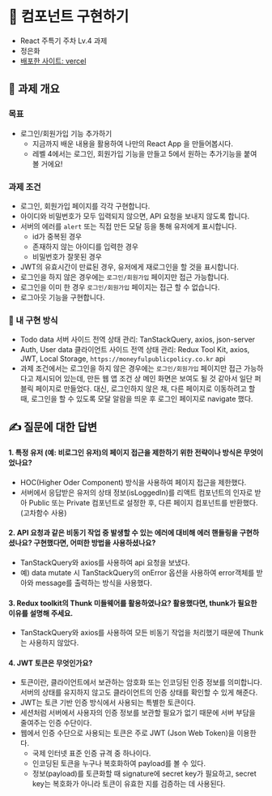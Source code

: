 # 📝 컴포넌트 구현하기

- React 주특기 주차 Lv.4 과제
- 정은화
- [배포한 사이트: vercel](react-todo-list-five-tau.vercel.app)

## 📌 과제 개요

### 목표
- 로그인/회원가입 기능 추가하기
    - 지금까지 배운 내용을 활용하여 나만의 React App 을 만들어봅시다.
    - 레벨 4에서는 로그인, 회원가입 기능을 만들고 5에서 원하는 추가기능을 붙여 볼 거에요!

### 과제 조건

- 로그인, 회원가입 페이지를 각각 구현합니다.
- 아이디와 비밀번호가 모두 입력되지 않으면, API 요청을 보내지 않도록 합니다.
- 서버의 에러를 `alert` 또는 직접 만든 모달 등을 통해 유저에게 표시합니다.
    - id가 중복된 경우
    - 존재하지 않는 아이디를 입력한 경우
    - 비밀번호가 잘못된 경우
- JWT의 유효시간이 만료된 경우, 유저에게 재로그인을 할 것을 표시합니다.
- 로그인을 하지 않은 경우에는 `로그인/회원가입` 페이지만 접근 가능합니다.
- 로그인을 이미 한 경우 `로그인/회원가입` 페이지는 접근 할 수 없습니다.
- 로그아웃 기능을 구현합니다.


### 📝 내 구현 방식
- Todo data 서버 사이드 전역 상태 관리: TanStackQuery, axios, json-server
- Auth, User data 클라이언트 사이드 전역 상태 관리: Redux Tool Kit, axios, JWT, Local Storage, `https://moneyfulpublicpolicy.co.kr` api
- 과제 조건에서는 로그인을 하지 않은 경우에는 `로그인/회원가입` 페이지만 접근 가능하다고 제시되어 있는데, 만든 웹 앱 조건 상 메인 화면은 보여도 될 것 같아서 일단 퍼블릭 페이지로 만들었다. 대신, 로그인하지 않은 채, 다른 페이지로 이동하려고 할 때, 로그인을 할 수 있도록 모달 알람을 띄운 후 로그인 페이지로 navigate 했다.

## ✍️ 질문에 대한 답변
#### 1. 특정 유저 (예: 비로그인 유저)의 페이지 접근을 제한하기 위한 전략이나 방식은 무엇이었나요?
- HOC(Higher Oder Component) 방식을 사용하여 페이지 접근을 제한했다.
- 서버에서 응답받은 유저의 상태 정보(isLoggedIn)를 리액트 컴포넌트의 인자로 받아 Public 또는 Private 컴포넌트로 설정한 후, 다른 페이지 컴포넌트를 반환했다. (고차함수 사용)
#### 2. API 요청과 같은 비동기 작업 중 발생할 수 있는 에러에 대비해 에러 핸들링을 구현하셨나요? 구현했다면, 어떠한 방법을 사용하셨나요?
- TanStackQuery와 axios를 사용하여 api 요청을 보냈다.
- 예) data mutate 시 TanStackQuery의 onError 옵션을 사용하여 error객체를 받아와 message를 출력하는 방식을 사용했다.
#### 3. Redux toolkit의 Thunk 미들웨어를 활용하였나요? 활용했다면, thunk가 필요한 이유를 설명해 주세요.
- TanStackQuery와 axios를 사용하여 모든 비동기 작업을 처리했기 때문에 Thunk는 사용하지 않았다.
#### 4. JWT 토큰은 무엇인가요?
- 토큰이란, 클라이언트에서 보관하는 암호화 또는 인코딩된 인증 정보를 의미합니다. 서버의 상태를 유지하지 않고도 클라이언트의 인증 상태를 확인할 수 있게 해준다.
- JWT는 토큰 기반 인증 방식에서 사용되는 특별한 토큰이다.
- 세션처럼 서버에서 사용자의 인증 정보를 보관할 필요가 없기 때문에 서버 부담을 줄여주는 인증 수단이다.
- 웹에서 인증 수단으로 사용되는 토큰은 주로 JWT (Json Web Token)을 이용한다.
  - 국제 인터넷 표준 인증 규격 중 하나이다.
  - 인코딩된 토큰을 누구나 복호화하여 payload를 볼 수 있다.
  - 정보(payload)를 토큰화할 때 signature에 secret key가 필요하고, secret key는 복호화가 아니라 토큰이 유효한 지를 검증하는 데 사용된다.